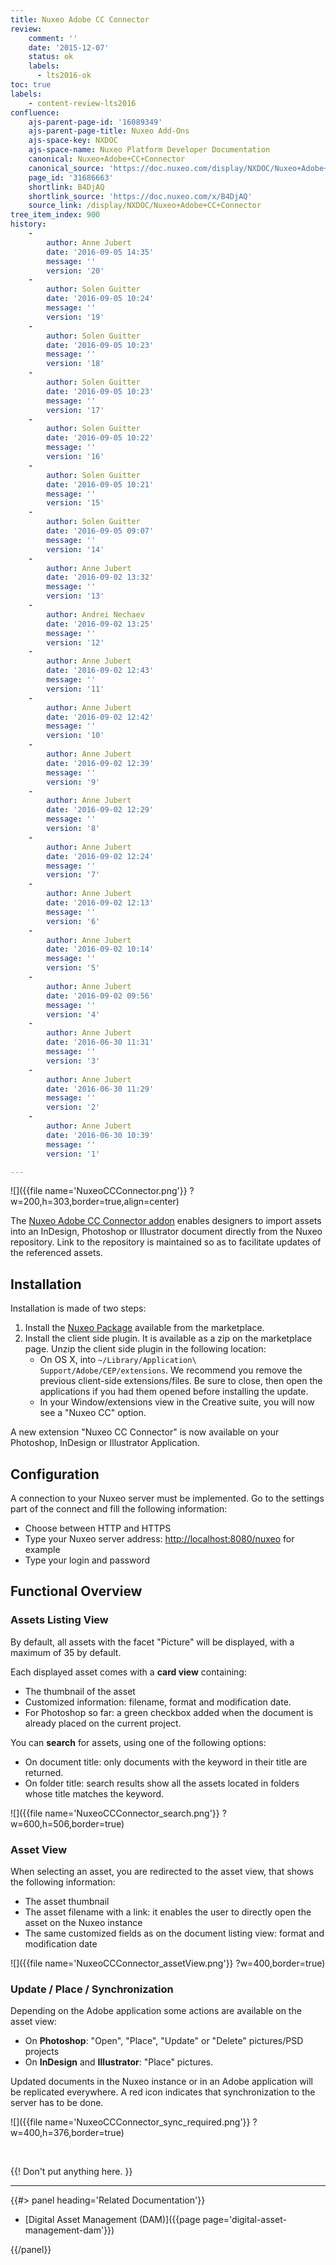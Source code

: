 ```yaml
---
title: Nuxeo Adobe CC Connector
review:
    comment: ''
    date: '2015-12-07'
    status: ok
    labels:
      - lts2016-ok
toc: true
labels:
    - content-review-lts2016
confluence:
    ajs-parent-page-id: '16089349'
    ajs-parent-page-title: Nuxeo Add-Ons
    ajs-space-key: NXDOC
    ajs-space-name: Nuxeo Platform Developer Documentation
    canonical: Nuxeo+Adobe+CC+Connector
    canonical_source: 'https://doc.nuxeo.com/display/NXDOC/Nuxeo+Adobe+CC+Connector'
    page_id: '31686663'
    shortlink: B4DjAQ
    shortlink_source: 'https://doc.nuxeo.com/x/B4DjAQ'
    source_link: /display/NXDOC/Nuxeo+Adobe+CC+Connector
tree_item_index: 900
history:
    -
        author: Anne Jubert
        date: '2016-09-05 14:35'
        message: ''
        version: '20'
    -
        author: Solen Guitter
        date: '2016-09-05 10:24'
        message: ''
        version: '19'
    -
        author: Solen Guitter
        date: '2016-09-05 10:23'
        message: ''
        version: '18'
    -
        author: Solen Guitter
        date: '2016-09-05 10:23'
        message: ''
        version: '17'
    -
        author: Solen Guitter
        date: '2016-09-05 10:22'
        message: ''
        version: '16'
    -
        author: Solen Guitter
        date: '2016-09-05 10:21'
        message: ''
        version: '15'
    -
        author: Solen Guitter
        date: '2016-09-05 09:07'
        message: ''
        version: '14'
    -
        author: Anne Jubert
        date: '2016-09-02 13:32'
        message: ''
        version: '13'
    -
        author: Andrei Nechaev
        date: '2016-09-02 13:25'
        message: ''
        version: '12'
    -
        author: Anne Jubert
        date: '2016-09-02 12:43'
        message: ''
        version: '11'
    -
        author: Anne Jubert
        date: '2016-09-02 12:42'
        message: ''
        version: '10'
    -
        author: Anne Jubert
        date: '2016-09-02 12:39'
        message: ''
        version: '9'
    -
        author: Anne Jubert
        date: '2016-09-02 12:29'
        message: ''
        version: '8'
    -
        author: Anne Jubert
        date: '2016-09-02 12:24'
        message: ''
        version: '7'
    -
        author: Anne Jubert
        date: '2016-09-02 12:13'
        message: ''
        version: '6'
    -
        author: Anne Jubert
        date: '2016-09-02 10:14'
        message: ''
        version: '5'
    -
        author: Anne Jubert
        date: '2016-09-02 09:56'
        message: ''
        version: '4'
    -
        author: Anne Jubert
        date: '2016-06-30 11:31'
        message: ''
        version: '3'
    -
        author: Anne Jubert
        date: '2016-06-30 11:29'
        message: ''
        version: '2'
    -
        author: Anne Jubert
        date: '2016-06-30 10:39'
        message: ''
        version: '1'

---
```

![]({{file name='NuxeoCCConnector.png'}} ?w=200,h=303,border=true,align=center)

The [Nuxeo Adobe CC Connector addon](https://connect.nuxeo.com/nuxeo/site/marketplace/package/nuxeo-cc-connector-marketplace) enables designers to import assets into an InDesign, Photoshop or Illustrator document directly from the Nuxeo repository. Link to the repository is maintained so as to facilitate updates of the referenced assets.

## Installation

Installation is made of two steps:

1.  Install the [Nuxeo Package](https://connect.nuxeo.com/nuxeo/site/marketplace/package/nuxeo-cc-connector-marketplace) available from the marketplace.
2.  Install the client side plugin. It is available as a zip on the marketplace page. Unzip the client side plugin in the following location:&nbsp;
    *   On OS X, into `~/Library/Application\ Support/Adobe/CEP/extensions`. We recommend you remove the previous client-side extensions/files. Be sure to close, then open the applications if you had them opened before installing the update.
    *   In your Window/extensions view in the Creative suite, you will now see a "Nuxeo CC" option.

A new extension "Nuxeo CC Connector" is now available on your Photoshop, InDesign or Illustrator Application.

## Configuration

A connection to your Nuxeo server must be implemented. Go to the settings part of the connect and fill the following information:&nbsp;

*   Choose between HTTP and HTTPS
*   Type your Nuxeo server address: [http://localhost:8080/nuxeo](http://localhost:8080/nuxeo)&nbsp;for example
*   Type your login and password

## Functional Overview

### Assets Listing View

By default, all assets with the facet "Picture" will be displayed, with a maximum of 35 by default.

Each displayed asset comes with a **card view** containing:

*   The thumbnail of the asset
*   Customized information: filename, format and modification date.
*   For Photoshop so far: a green checkbox added when the document is already placed on the current project.

You can **search** for assets, using one of the following options:

*   On document title: only documents with the keyword in their title are returned.
*   On folder title: search results show all the assets located in folders whose title matches the keyword.

![]({{file name='NuxeoCCConnector_search.png'}} ?w=600,h=506,border=true)

### Asset View

When selecting an asset, you are redirected to the asset view, that shows the following information:&nbsp;

*   The asset thumbnail
*   The asset filename with a link: it enables the user to directly open the asset on the Nuxeo instance
*   The same customized fields as on the document listing view: format and modification date

![]({{file name='NuxeoCCConnector_assetView.png'}} ?w=400,border=true)

### Update / Place / Synchronization

Depending on the Adobe application some actions are available on the asset view:

*   On **Photoshop**: "Open", "Place", "Update" or "Delete" pictures/PSD projects
*   On **InDesign** and **Illustrator**: "Place" pictures.


Updated documents in the Nuxeo instance or in an Adobe application will be replicated everywhere. A red icon indicates that synchronization to the server has to be done.

![]({{file name='NuxeoCCConnector_sync_required.png'}} ?w=400,h=376,border=true)

&nbsp;

{{! Don't put anything here. }}

* * *

<div class="row" data-equalizer data-equalize-on="medium"><div class="column medium-6">{{#> panel heading='Related Documentation'}}

*   [Digital Asset Management (DAM)]({{page page='digital-asset-management-dam'}})

{{/panel}}</div><div class="column medium-6">

&nbsp;

</div></div>

